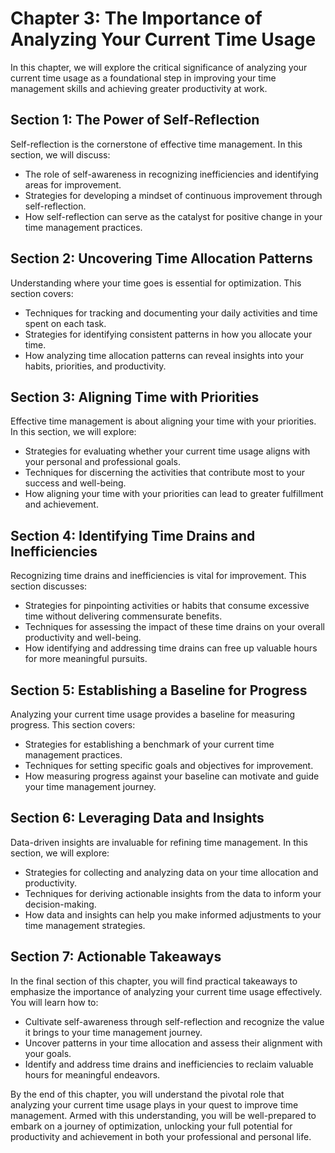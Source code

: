 Chapter 3: The Importance of Analyzing Your Current Time Usage
==============================================================

In this chapter, we will explore the critical significance of analyzing your current time usage as a foundational step in improving your time management skills and achieving greater productivity at work.

Section 1: The Power of Self-Reflection
---------------------------------------

Self-reflection is the cornerstone of effective time management. In this section, we will discuss:

* The role of self-awareness in recognizing inefficiencies and identifying areas for improvement.
* Strategies for developing a mindset of continuous improvement through self-reflection.
* How self-reflection can serve as the catalyst for positive change in your time management practices.

Section 2: Uncovering Time Allocation Patterns
----------------------------------------------

Understanding where your time goes is essential for optimization. This section covers:

* Techniques for tracking and documenting your daily activities and time spent on each task.
* Strategies for identifying consistent patterns in how you allocate your time.
* How analyzing time allocation patterns can reveal insights into your habits, priorities, and productivity.

Section 3: Aligning Time with Priorities
----------------------------------------

Effective time management is about aligning your time with your priorities. In this section, we will explore:

* Strategies for evaluating whether your current time usage aligns with your personal and professional goals.
* Techniques for discerning the activities that contribute most to your success and well-being.
* How aligning your time with your priorities can lead to greater fulfillment and achievement.

Section 4: Identifying Time Drains and Inefficiencies
-----------------------------------------------------

Recognizing time drains and inefficiencies is vital for improvement. This section discusses:

* Strategies for pinpointing activities or habits that consume excessive time without delivering commensurate benefits.
* Techniques for assessing the impact of these time drains on your overall productivity and well-being.
* How identifying and addressing time drains can free up valuable hours for more meaningful pursuits.

Section 5: Establishing a Baseline for Progress
-----------------------------------------------

Analyzing your current time usage provides a baseline for measuring progress. This section covers:

* Strategies for establishing a benchmark of your current time management practices.
* Techniques for setting specific goals and objectives for improvement.
* How measuring progress against your baseline can motivate and guide your time management journey.

Section 6: Leveraging Data and Insights
---------------------------------------

Data-driven insights are invaluable for refining time management. In this section, we will explore:

* Strategies for collecting and analyzing data on your time allocation and productivity.
* Techniques for deriving actionable insights from the data to inform your decision-making.
* How data and insights can help you make informed adjustments to your time management strategies.

Section 7: Actionable Takeaways
-------------------------------

In the final section of this chapter, you will find practical takeaways to emphasize the importance of analyzing your current time usage effectively. You will learn how to:

* Cultivate self-awareness through self-reflection and recognize the value it brings to your time management journey.
* Uncover patterns in your time allocation and assess their alignment with your goals.
* Identify and address time drains and inefficiencies to reclaim valuable hours for meaningful endeavors.

By the end of this chapter, you will understand the pivotal role that analyzing your current time usage plays in your quest to improve time management. Armed with this understanding, you will be well-prepared to embark on a journey of optimization, unlocking your full potential for productivity and achievement in both your professional and personal life.
